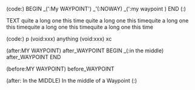 (code:)
BEGIN
  _(':My WAYPOINT')
  _'(:NOWAY)
  _(':my   waypoint  )
END
(:)

TEXT quite a long one this time quite a long one this timequite a long one this timequite a long one this timequite a long one this time

(code:)
p
(void:xxx)
  anything 
(void:xxx)
xc

(after:MY WAYPOINT)
after_WAYPOINT BEGIN
_(:in the middle)
after_WAYPOINT END

(before:MY WAYPOINT)
before_WAYPOINT

(after: In the MIDDLE)
In the middle of a Waypoint
(:)